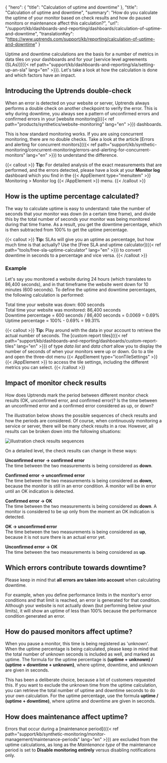 {
  "hero": {
    "title": "Calculation of uptime and downtime"
  },
  "title": "Calculation of uptime and downtime",
  "summary": "How do you calculate the uptime of your monitor based on check results and how do paused monitors or maintenance affect this calculation?",
  "url": "/support/kb/dashboards-and-reporting/dashboards/calculation-of-uptime-and-downtime",
  "translationKey": "https://www.uptrends.com/support/kb/reporting/calculation-of-uptime-and-downtime"
}

Uptime and downtime calculations are the basis for a number of metrics in data tiles on your dashboards and for your [service level agreements (SLAs)]({{< ref path="support/kb/dashboards-and-reporting/sla/setting-up-an-sla" lang="en" >}}). Let's take a look at how the calculation is done and which factors have an impact.
## Introducing the Uptrends double-check

When an error is detected on your website or server, Uptrends always performs a double check on another checkpoint to verify the error. This is why during downtime, you always see a pattern of unconfirmed errors and confirmed errors in your [website monitoring]({{< ref path="products/synthetics/website-monitoring" lang="en" >}}) dashboards.

This is how standard monitoring works. If you are using concurrent monitoring, there are no double checks. Take a look at the article [Errors and alerting for concurrent monitors]({{< ref path="support/kb/synthetic-monitoring/concurrent-monitoring/errors-and-alerting-for-concurrent-monitors" lang="en" >}}) to understand the difference.

{{< callout >}}
**Tip:** For detailed analysis of the exact measurements that are performed, and the errors detected, please have a look at your **Monitor log** dashboard which you find in the {{< AppElement type="menuitem" >}} Monitoring > Monitor log {{< /AppElement >}} menu.
{{< /callout >}}

## How is the uptime percentage calculated?

The way to calculate uptime is easy to understand: take the number of seconds that your monitor was down (in a certain time frame), and divide this by the total number of seconds your monitor was being monitored during that time frame. As a result, you get the downtime percentage, which is then subtracted from 100% to get the uptime percentage.

{{< callout >}}
**Tip:** SLAs will give you an uptime as percentage, but how much time is that actually? Use the [Free SLA and uptime calculator]({{< ref path="tools/free-sla-uptime-calculator" lang="en" >}}) to convert downtime in seconds to a percentage and vice versa. 
{{< /callout >}}

### Example

Let's say you monitored a website during 24 hours (which translates to 86,400 seconds), and in that timeframe the website went down for 10 minutes (600 seconds). To define the uptime and downtime percentages, the following calculation is performed:

Total time your website was down: 600 seconds  
Total time your website was monitored: 86,400 seconds  
Downtime percentage = 600 seconds / 86,400 seconds = 0.0069 = 0.69%  
Uptime percentage = 100% - 0.69% = 99.31%  

{{< callout >}}
**Tip:** Play around with the data in your account to retrieve the actual number of seconds. The [custom report tiles]({{< ref path="support/kb/dashboards-and-reporting/dashboards/custom-report-tiles" lang="en" >}}) of type _data list_ and _data chart_ allow you to display the number of seconds of when your monitors were up or down. Go to a tile and open the three-dot menu {{< AppElement type="iconTileSettings" >}}{{< /AppElement >}} to access the tile settings, including the different metrics you can select.
{{< /callout >}}

## Impact of monitor check results

How does Uptrends mark the period between different monitor check results (OK, unconfirmed error, and confirmed error)? Is the time between an unconfirmed error and a confirmed error considered as up, or down? 

The illustration below shows the possible sequences of check results and how the periods are considered. Of course, when continuously monitoring a service or server, there will be many check results in a row. However, all results can be broken down into the following situations:

![illustration check results sequences](/img/content/uptime-calculation-min.svg)

On a detailed level, the check results can change in these ways:   

**Unconfirmed error -> confirmed error**  
The time between the two measurements is being considered as **down**.

**Confirmed error -> unconfirmed error**  
The time between the two measurements is being considered as **down,** because the monitor is still in an error condition. A monitor will be in error until an OK indication is detected.

**Confirmed error -> OK**  
The time between the two measurements is being considered as **down**. A monitor is considered to be up only from the moment an OK indication is detected.

**OK -> unconfirmed error**   
The time between the two measurements is being considered as **up**, because it is not sure there is an actual error yet. 

**Unconfirmed error -> OK**  
The time between the two measurements is being considered as **up**. 

## Which errors contribute towards downtime?

Please keep in mind that **all errors are taken into account** when calculating downtime. 

For example, when you define performance limits in the monitor's error conditions and that limit is reached, an error is generated for that condition. Although your website is not actually down (but performing below your limits), it will show an uptime of less than 100% because the performance condition generated an error.

## How do paused monitors affect uptime?

When you pause a monitor, this time is being registered as 'unknown'. When the uptime percentage is being calculated, please keep in mind that the total number of unknown seconds is included as well, and marked as uptime. The formula for the uptime percentage is **(uptime + unknown) / (uptime + downtime + unknown)**, where uptime, downtime, and unknown are given in seconds.

This has been a deliberate choice, because a lot of customers requested this. If you want to exclude the unknown time from the uptime calculation, you can retrieve the total number of uptime and downtime seconds to do your own calculation. For the uptime percentage, use the formula **uptime / (uptime + downtime)**, where uptime and downtime are given in seconds.

## How does maintenance affect uptime?

Errors that occur during a [maintenance period]({{< ref path="support/kb/synthetic-monitoring/monitor-management/maintenance-periods" lang="en" >}}) are excluded from the uptime calculations, as long as the *Maintenance type* of the maintenance period is set to **Disable monitoring entirely** versus disabling notifications only.  

